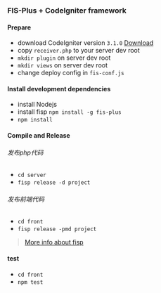 ### FIS-Plus + CodeIgniter framework

#### Prepare
* download CodeIgniter version `3.1.0` [Download](https://github.com/bcit-ci/CodeIgniter/releases)
* copy `receiver.php` to your server dev root
* `mkdir plugin` on server dev root
* `mkdir views` on server dev root
* change deploy config in `fis-conf.js`

#### Install development dependencies
* install Nodejs
* install fisp `npm install -g fis-plus`
* `npm install`

#### Compile and Release

###### 发布php代码
* `cd server`
* `fisp release -d project`

###### 发布前端代码
* `cd front`
* `fisp release -pmd project`

> [More info about fisp](http://oak.baidu.com/fis-plus)

#### test
* `cd front`
* `npm test`
